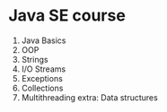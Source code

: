 # Java SE course
1. Java Basics
2. OOP
3. Strings
4. I/O Streams
5. Exceptions
6. Collections
7. Multithreading
extra: Data structures
